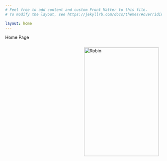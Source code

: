 ```yaml
---
# Feel free to add content and custom Front Matter to this file.
# To modify the layout, see https://jekyllrb.com/docs/themes/#overriding-theme-defaults

layout: home
---
```

Home Page

<img src="/WebSite/images/robinh.jpeg" alt="Robin" width="240" height="350" title="First Test Setup" margin=20px style="padding: 10px; float: right;">